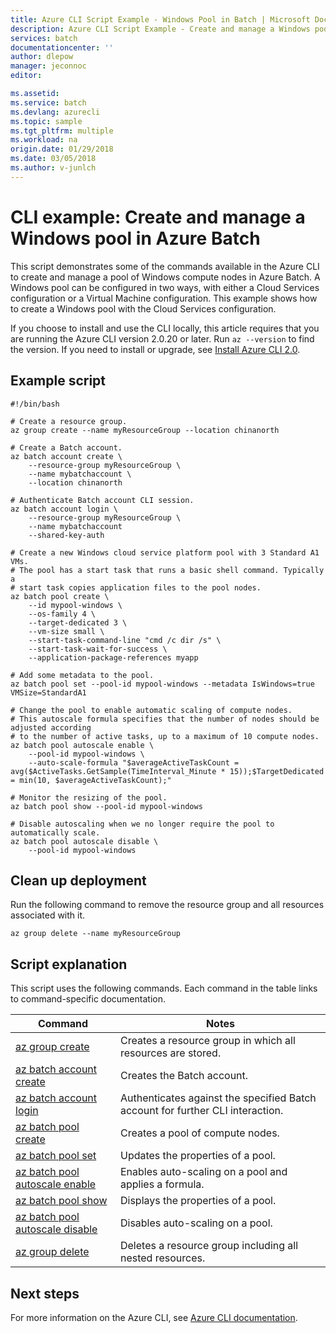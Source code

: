 ```yaml
---
title: Azure CLI Script Example - Windows Pool in Batch | Microsoft Docs
description: Azure CLI Script Example - Create and manage a Windows pool in Batch
services: batch
documentationcenter: ''
author: dlepow
manager: jeconnoc
editor: 

ms.assetid:
ms.service: batch
ms.devlang: azurecli
ms.topic: sample
ms.tgt_pltfrm: multiple
ms.workload: na
origin.date: 01/29/2018
ms.date: 03/05/2018
ms.author: v-junlch
---
```


# CLI example: Create and manage a Windows pool in Azure Batch

This script demonstrates some of the commands available in the Azure CLI to create and
manage a pool of Windows compute nodes in Azure Batch. A Windows pool can be configured in two ways, with either a Cloud Services configuration 
or a Virtual Machine configuration. This example shows how to create a Windows pool with the Cloud Services configuration.

If you choose to install and use the CLI locally, this article requires that you are running the Azure CLI version 2.0.20 or later. Run `az --version` to find the version. If you need to install or upgrade, see [Install Azure CLI 2.0](/cli/install-azure-cli). 

## Example script
```azurecli
#!/bin/bash

# Create a resource group.
az group create --name myResourceGroup --location chinanorth

# Create a Batch account.
az batch account create \
    --resource-group myResourceGroup \
    --name mybatchaccount \
    --location chinanorth

# Authenticate Batch account CLI session.
az batch account login \
    --resource-group myResourceGroup \
    --name mybatchaccount
    --shared-key-auth

# Create a new Windows cloud service platform pool with 3 Standard A1 VMs.
# The pool has a start task that runs a basic shell command. Typically a 
# start task copies application files to the pool nodes.
az batch pool create \
    --id mypool-windows \
    --os-family 4 \
    --target-dedicated 3 \
    --vm-size small \
    --start-task-command-line "cmd /c dir /s" \
    --start-task-wait-for-success \
    --application-package-references myapp

# Add some metadata to the pool.
az batch pool set --pool-id mypool-windows --metadata IsWindows=true VMSize=StandardA1

# Change the pool to enable automatic scaling of compute nodes.
# This autoscale formula specifies that the number of nodes should be adjusted according
# to the number of active tasks, up to a maximum of 10 compute nodes.
az batch pool autoscale enable \
    --pool-id mypool-windows \
    --auto-scale-formula "$averageActiveTaskCount = avg($ActiveTasks.GetSample(TimeInterval_Minute * 15));$TargetDedicated = min(10, $averageActiveTaskCount);"

# Monitor the resizing of the pool.
az batch pool show --pool-id mypool-windows

# Disable autoscaling when we no longer require the pool to automatically scale.
az batch pool autoscale disable \
    --pool-id mypool-windows
```

## Clean up deployment

Run the following command to remove the
resource group and all resources associated with it.

```azurecli
az group delete --name myResourceGroup
```

## Script explanation

This script uses the following commands. Each command in the table links to command-specific documentation.

| Command | Notes |
|---|---|
| [az group create](/cli/group#az_group_create) | Creates a resource group in which all resources are stored. |
| [az batch account create](/cli/batch/account#az_batch_account_create) | Creates the Batch account. |
| [az batch account login](/cli/batch/account#az_batch_account_login) | Authenticates against the specified Batch account for further CLI interaction. |
| [az batch pool create](/cli/batch/pool#az_batch_pool_create) | Creates a pool of compute nodes.  |
| [az batch pool set](/cli/batch/pool#az_batch_pool_set) | Updates the properties of a pool.  |
| [az batch pool autoscale enable](/cli/batch/pool/autoscale#az_batch_pool_autoscale_enable) | Enables auto-scaling on a pool and applies a formula.  |
| [az batch pool show](/cli/batch/pool#az_batch_pool_show) | Displays the properties of a pool.  |
| [az batch pool autoscale disable](/cli/batch/pool/autoscale#az_batch_pool_autoscale_disable) | Disables auto-scaling on a pool. |
| [az group delete](/cli/group#az_group_delete) | Deletes a resource group including all nested resources. |


## Next steps

For more information on the Azure CLI, see [Azure CLI documentation](/cli/overview).

